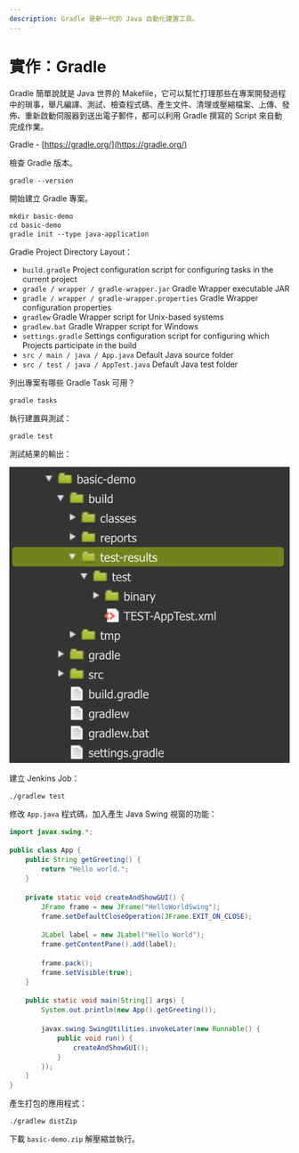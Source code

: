 ```yaml
---
description: Gradle 是新一代的 Java 自動化建置工具。
---
```


# 實作：Gradle

Gradle 簡單說就是 Java 世界的 Makefile，它可以幫忙打理那些在專案開發過程中的瑣事，舉凡編譯、測試、檢查程式碼、產生文件、清理或壓縮檔案、上傳、發佈、重新啟動伺服器到送出電子郵件，都可以利用 Gradle 撰寫的 Script 來自動完成作業。

Gradle - [https://gradle.org/](https://gradle.org/)

檢查 Gradle 版本。

```text
gradle --version
```

開始建立 Gradle 專案。

```text
mkdir basic-demo
cd basic-demo
gradle init --type java-application
```

Gradle Project Directory Layout：

* `build.gradle`  Project configuration script for configuring tasks in the current project
* `gradle / wrapper / gradle-wrapper.jar` Gradle Wrapper executable JAR
* `gradle / wrapper / gradle-wrapper.properties` Gradle Wrapper configuration properties
* `gradlew` Gradle Wrapper script for Unix-based systems
* `gradlew.bat` Gradle Wrapper script for Windows
* `settings.gradle` Settings configuration script for configuring which Projects participate in the build
* `src / main / java / App.java` Default Java source folder
* `src / test / java / AppTest.java` Default Java test folder

列出專案有哪些 Gradle Task 可用？

```text
gradle tasks
```

執行建置與測試：

```text
gradle test
```

測試結果的輸出：

![](.gitbook/assets/image%20%286%29.png)

建立 Jenkins Job：

```text
./gradlew test
```

修改 `App.java` 程式碼，加入產生 Java Swing 視窗的功能：

```java
import javax.swing.*;

public class App {
    public String getGreeting() {
        return "Hello world.";
    }
    
    private static void createAndShowGUI() {
        JFrame frame = new JFrame("HelloWorldSwing");
        frame.setDefaultCloseOperation(JFrame.EXIT_ON_CLOSE);

        JLabel label = new JLabel("Hello World");
        frame.getContentPane().add(label);

        frame.pack();
        frame.setVisible(true);
    }

    public static void main(String[] args) {
        System.out.println(new App().getGreeting());

        javax.swing.SwingUtilities.invokeLater(new Runnable() {
            public void run() {
                createAndShowGUI();
            }
        });
    }
}
```

產生打包的應用程式：

```text
./gradlew distZip
```

下載 `basic-demo.zip` 解壓縮並執行。

